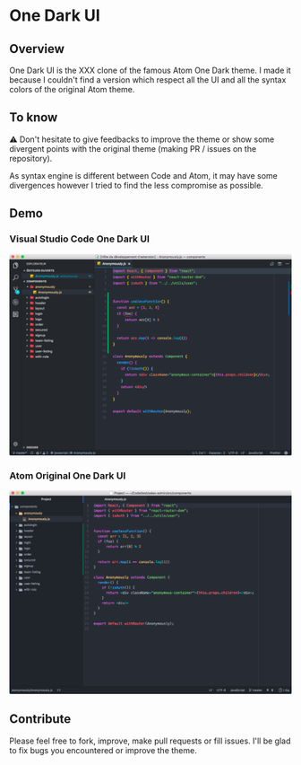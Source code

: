# One Dark UI

## Overview
One Dark UI is the XXX clone of the famous Atom One Dark theme.
I made it because I couldn't find a version which respect all the UI and all the syntax colors of the original Atom theme.

## To know
⚠️ Don't hesitate to give feedbacks to improve the theme or show some divergent points with the original theme (making PR / issues on the repository).

As syntax engine is different between Code and Atom, it may have some divergences however I tried to find the less compromise as possible.

## Demo
### Visual Studio Code One Dark UI
![js](./ressources/code.png)
### Atom Original One Dark UI
![jsx](./ressources/atom.png)

## Contribute
Please feel free to fork, improve, make pull requests or fill issues.
I'll be glad to fix bugs you encountered or improve the theme.